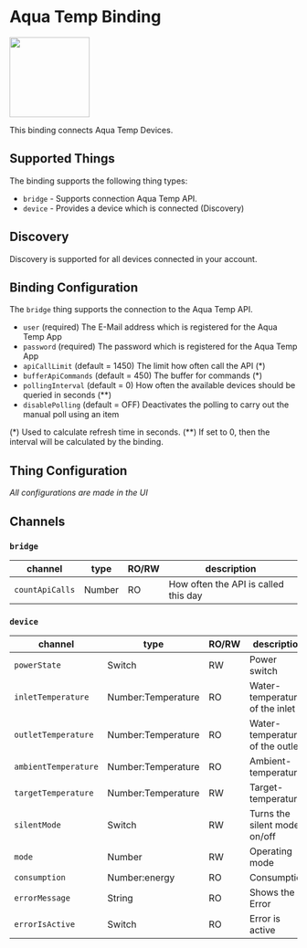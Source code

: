 # Aqua Temp Binding

<img src="org.smarthomej.binding.aquatemp/doc/AquaTempLogo.png" width="140"/>

This binding connects Aqua Temp Devices.

## Supported Things

The binding supports the following thing types:

* `bridge` - Supports connection Aqua Temp API.
* `device` - Provides a device which is connected (Discovery)

## Discovery

Discovery is supported for all devices connected in your account.

## Binding Configuration

The `bridge` thing supports the connection to the Aqua Temp API.
 
* `user` (required) The E-Mail address which is registered for the Aqua Temp App
* `password` (required) The password which is registered for the Aqua Temp App
* `apiCallLimit` (default = 1450) The limit how often call the API (*) 
* `bufferApiCommands` (default = 450) The buffer for commands (*)
* `pollingInterval` (default = 0) How often the available devices should be queried in seconds (**) 
* `disablePolling` (default = OFF) Deactivates the polling to carry out the manual poll using an item


(*) Used to calculate refresh time in seconds.
(**) If set to 0, then the interval will be calculated by the binding.

## Thing Configuration

_All configurations are made in the UI_

## Channels

### `bridge`

| channel             | type   | RO/RW | description                                |
|---------------------|--------|-------|--------------------------------------------|
| `countApiCalls`     | Number | RO    | How often the API is called this day       |


### `device`

| channel              | type               | RO/RW | description                     |
|----------------------|--------------------|-------|---------------------------------|
| `powerState`         | Switch             | RW    | Power switch                    |
| `inletTemperature`   | Number:Temperature | RO    | Water-temperature of the inlet  |
| `outletTemperature`  | Number:Temperature | RO    | Water-temperature of the outlet |
| `ambientTemperature` | Number:Temperature | RO    | Ambient-temperature             |
| `targetTemperature`  | Number:Temperature | RW    | Target-temperature              |
| `silentMode`         | Switch             | RW    | Turns the silent mode on/off    |
| `mode`               | Number             | RW    | Operating mode                  |
| `consumption`        | Number:energy      | RO    | Consumption                     |
| `errorMessage`       | String             | RO    | Shows the Error                 |
| `errorIsActive`      | Switch             | RO    | Error is active                 |

